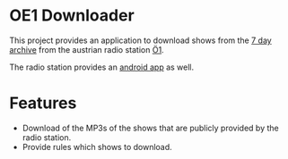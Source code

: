 # OE1 Downloader

This project provides an application to download shows from the [7 day archive](http://oe1.orf.at/konsole?show=ondemand) from the austrian radio station [Ö1](http://oe1.orf.at).

The radio station provides an [android app](https://play.google.com/store/apps/details?id=com.nousguide.oe1&hl=en) as well.

# Features

* Download of the MP3s of the shows that are publicly provided by the radio station.
* Provide rules which shows to download.
